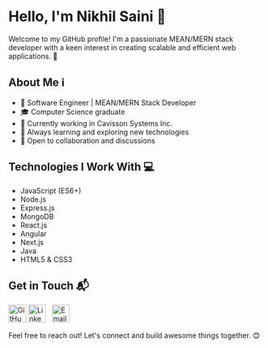 # Hello, I'm Nikhil Saini 👋

Welcome to my GitHub profile! I'm a passionate MEAN/MERN stack developer with a keen interest in creating scalable and efficient web applications. 🚀

## About Me ℹ️

- 🌟 Software Engineer | MEAN/MERN Stack Developer
- 🎓 Computer Science graduate
- 💼 Currently working in Cavisson Systems Inc.
- 🌱 Always learning and exploring new technologies
- 💬 Open to collaboration and discussions

## Technologies I Work With 💻

- JavaScript (ES6+)
- Node.js
- Express.js
- MongoDB
- React.js
- Angular
- Next.js
- Java
- HTML5 & CSS3

## Get in Touch 📬

<a href="https://github.com/Nikhilsaini11"  target="_blank"><img src="https://github.com/Nikhilsaini11/Nikhilsaini11/blob/main/github.png" alt="GitHub" width="35"></a>
<a href="https://www.linkedin.com/in/nikhilsaini1" target="_blank"><img src="https://github.com/Nikhilsaini11/Nikhilsaini11/blob/main/linkedin.png" alt="LinkedIn" width="35" style="margin-right: 8px;"></a>
<a href="mailto:nikhilsaini11111@gmail.com" target="_blank"><img src="https://github.com/Nikhilsaini11/Nikhilsaini11/blob/main/gmail.png" alt="Email" width="35" style="margin-right: 8px;"></a>


Feel free to reach out! Let's connect and build awesome things together. 😊
